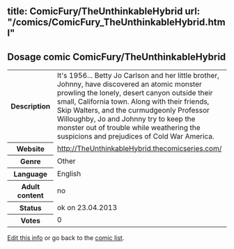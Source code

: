 title: ComicFury/TheUnthinkableHybrid
url: "/comics/ComicFury_TheUnthinkableHybrid.html"
---
Dosage comic ComicFury/TheUnthinkableHybrid
-----------------------------------------

<p id="msg"></p>
<script type="text/javascript">
if (window.location.search === '?edit_info_mail=sent_ok') {
  var elem = document.getElementById("msg");
  elem.innerHTML = 'Edited information sucessfully sent.';
  elem.className = 'ok';
}
</script>
<table class="comicinfo">
<tr>
<th>Description</th><td>It's 1956... Betty Jo Carlson and her little brother, Johnny, have discovered an atomic monster prowling the lonely, desert canyon outside their small, California town. Along with their friends, Skip Walters, and the curmudgeonly Professor Willoughby, Jo and Johnny try to keep the monster out of trouble while weathering the suspicions and prejudices of Cold War America.</td>
</tr>
<tr>
<th>Website</th><td><a href="http://TheUnthinkableHybrid.thecomicseries.com/">http://TheUnthinkableHybrid.thecomicseries.com/</a></td>
</tr>
<tr>
<th>Genre</th><td>Other</td>
</tr>
<tr>
<th>Language</th><td>English</td>
</tr>
<tr>
<th>Adult content</th><td>no</td>
</tr>
<tr>
<th>Status</th><td>ok on 23.04.2013</td>
</tr>
<tr>
<th>Votes</th><td>0</td>
</tr>
</table>

[Edit this info](ComicFury_TheUnthinkableHybrid_edit.html) or go back to the [comic list](../comic-index.html).
